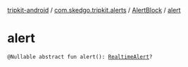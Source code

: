 [tripkit-android](../../index.md) / [com.skedgo.tripkit.alerts](../index.md) / [AlertBlock](index.md) / [alert](./alert.md)

# alert

`@Nullable abstract fun alert(): `[`RealtimeAlert`](../../com.skedgo.tripkit.common.model/-realtime-alert/index.md)`?`